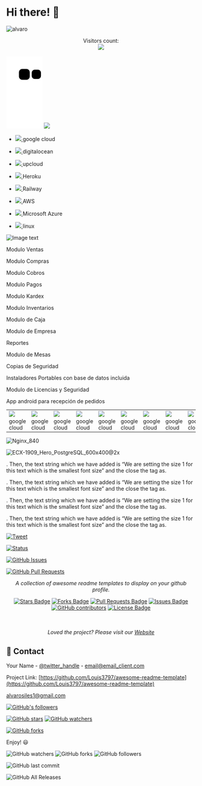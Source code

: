 # Hi there! 👋

![alvaro](https://user-images.githubusercontent.com/61075383/212468737-5b32f5e3-bb2d-421e-8854-48f6a124f3dd.jpg)

<p align="center"> 
  Visitors count:<br>
  <meta http-equiv="refresh" content="0.6">
  <img src="https://profile-counter.glitch.me/alvarosiles11/count.svg" />
</p>

![Image text](https://raw.githubusercontent.com/alvarosiles11/alvarosiles11/output/github-contribution-grid-snake.svg)
![](https://komarev.com/ghpvc/?username=alvarosiles11&label=PROFILE+VIEWS)

- <a href="https://brave.com/es/"><img height="20" src="https://lirp.cdn-website.com/aa0ef369/dms3rep/multi/opt/google-cloud-icon-400w.png" /> </a> google cloud
- <a href="https://brave.com/es/"><img height="20" src="https://cdn.iconscout.com/icon/free/png-256/digitalocean-2752211-2285028.png" /> </a> digitalocean
- <a href="https://brave.com/es/"><img height="20" src="https://d1ikh4ar37569m.cloudfront.net/p1ilnhm3dmlggyzcxbgmxujjp228" /> </a> upcloud
- <a href="https://brave.com/es/"><img height="20" src="https://static-00.iconduck.com/assets.00/heroku-original-wordmark-icon-256x253-sll1g2ca.png" /> </a> Heroku
- <a href="https://brave.com/es/"><img height="20" src="https://railway.app/brand/logo-dark.png" /> </a> Railway
- <a href="https://brave.com/es/"><img height="20" src="https://cdn2.iconfinder.com/data/icons/amazon-aws-stencils/100/Non-Service_Specific_copy__AWS_Cloud-512.png" /> </a> AWS
- <a href="https://brave.com/es/"><img height="20" src="https://upload.wikimedia.org/wikipedia/commons/thumb/f/fa/Microsoft_Azure.svg/1200px-Microsoft_Azure.svg.png" /> </a> Microsoft Azure

- <a href="https://brave.com/es/"><img height="20" src="https://assets.ubuntu.com/v1/29985a98-ubuntu-logo32.png" /> </a> linux

![Image text](https://assets.ubuntu.com/v1/8dd99b80-ubuntu-logo14.png)

Modulo Ventas

Modulo Compras

Modulo Cobros

Modulo Pagos

Modulo Kardex

Modulo Inventarios

Modulo de Caja

Modulo de Empresa

Reportes

Modulo de Mesas

Copias de Seguridad

Instaladores Portables con base de datos incluida

Modulo de Licencias y Seguridad

App android para recepción de pedidos

<table border="0">
 <tr>
   <td><a href="https://brave.com/es/"><img height="12" src="https://lirp.cdn-website.com/aa0ef369/dms3rep/multi/opt/google-cloud-icon-400w.png" /> </a> google cloud </td>
   
 
   <td><a href="https://brave.com/es/"><img height="12" src="https://lirp.cdn-website.com/aa0ef369/dms3rep/multi/opt/google-cloud-icon-400w.png" /> </a> google cloud </td>
 
   <td><a href="https://brave.com/es/"><img height="12" src="https://lirp.cdn-website.com/aa0ef369/dms3rep/multi/opt/google-cloud-icon-400w.png" /> </a> google cloud </td>
 
   <td><a href="https://brave.com/es/"><img height="12" src="https://lirp.cdn-website.com/aa0ef369/dms3rep/multi/opt/google-cloud-icon-400w.png" /> </a> google cloud </td>
 
   <td><a href="https://brave.com/es/"><img height="12" src="https://lirp.cdn-website.com/aa0ef369/dms3rep/multi/opt/google-cloud-icon-400w.png" /> </a> google cloud </td>
 
   <td size="1"><a href="https://brave.com/es/"><img height="12" src="https://lirp.cdn-website.com/aa0ef369/dms3rep/multi/opt/google-cloud-icon-400w.png" /> </a> google cloud </td>
 
   <td><a href="https://brave.com/es/"><img height="12" src="https://lirp.cdn-website.com/aa0ef369/dms3rep/multi/opt/google-cloud-icon-400w.png" /> </a> google cloud </td>
 
   <td><a href="https://brave.com/es/"><img height="12" src="https://lirp.cdn-website.com/aa0ef369/dms3rep/multi/opt/google-cloud-icon-400w.png" /> </a> google cloud </td>
 
   <td><a href="https://brave.com/es/"><img height="12" src="https://lirp.cdn-website.com/aa0ef369/dms3rep/multi/opt/google-cloud-icon-400w.png" /> </a> google cloud </td>
 
 
 
 </tr>
</table>

![Nginx_840](https://user-images.githubusercontent.com/61075383/212946448-8a132c38-aa3a-4e3c-b4ea-1269c5a288f4.png)

![ECX-1909_Hero_PostgreSQL_600x400@2x](https://user-images.githubusercontent.com/61075383/212946590-0008e4c6-abd4-4219-b668-a284d71d4c18.png)

<font size=”5”>. Then, the text string which we have added is “We are setting the size 1 for this text which is the smallest font size” and the close the tag as</font>.

<font size=”1”>. Then, the text string which we have added is “We are setting the size 1 for this text which is the smallest font size” and the close the tag as</font>.

<font size=”2”>. Then, the text string which we have added is “We are setting the size 1 for this text which is the smallest font size” and the close the tag as</font>.

<font size=”3”>. Then, the text string which we have added is “We are setting the size 1 for this text which is the smallest font size” and the close the tag as</font>.

[![Tweet](https://img.shields.io/twitter/url/https/shields.io.svg?style=social)](https://twitter.com/intent/tweet?text=%F0%9F%93%A2%20Various%20README%20templates%20and%20tips%20on%20writing%20high-quality%20documentation%20that%20people%20want%20to%20read.&url=https://github.com/kylelobo/The-Documentation-Compendium)

[![Status](https://img.shields.io/badge/status-active-success.svg)]()

[![GitHub Issues](https://img.shields.io/github/issues/alvarosiles11/The-Documentation-Compendium.svg)](https://github.com/alvarosiles11/alvarosiles11/issues)

[![GitHub Pull Requests](https://img.shields.io/github/issues-pr/alvarosiles11/The-Documentation-Compendium.svg)](https://github.com/alvarosiles11/alvarosiles11/pulls)

 <p align="center"><i>A collection of awesome readme templates to display on your github profile.</i></p>
<div align="center">
  <a href="https://github.com/alvarosiles11/alvarosiles11/stargazers"><img src="https://img.shields.io/github/stars/alvarosiles11/alvarosiles11" alt="Stars Badge"/></a>
<a href="https://github.com/alvarosiles11/alvarosiles11/network/members"><img src="https://img.shields.io/github/forks/alvarosiles11/alvarosiles11" alt="Forks Badge"/></a>
<a href="https://github.com/alvarosiles11/alvarosiles11/pulls"><img src="https://img.shields.io/github/issues-pr/alvarosiles11/alvarosiles11" alt="Pull Requests Badge"/></a>
<a href="https://github.com/alvarosiles11/alvarosiles11/issues"><img src="https://img.shields.io/github/issues/alvarosiles11/alvarosiles11" alt="Issues Badge"/></a>
<a href="https://github.com/alvarosiles11/alvarosiles11/graphs/contributors"><img alt="GitHub contributors" src="https://img.shields.io/github/contributors/alvarosiles11/alvarosiles11?color=2b9348"></a>
<a href="https://github.com/alvarosiles11/alvarosiles11/blob/main/LICENSE"><img src="https://img.shields.io/github/license/alvarosiles11/alvarosiles11?color=2b9348" alt="License Badge"/></a>
</div>
<br>

<br>
<p align="center"><i>Loved the project? Please visit our <a href="https://alvarosiles11/alvarosiles11.app">Website</a></i></p>

<!-- Contact -->

## :handshake: Contact

Your Name - [@twitter_handle](https://twitter.com/twitter_handle) - email@email_client.com

Project Link: [https://github.com/Louis3797/awesome-readme-template](https://github.com/Louis3797/awesome-readme-template)

alvarosiles1@gmail.com

<p dir="auto"><a href="https://github.com/alvarosiles11"><img src="https://camo.githubusercontent.com/d1fd2b0179099791c2ed2af5b3cbc6187e0185be664bf71b3bf32f5c434e0679/68747470733a2f2f696d672e736869656c64732e696f2f6769746875622f666f6c6c6f776572732f4a6f736565393938382e7376673f7374796c653d736f6369616c" alt="GitHub's followers" data-canonical-src="https://img.shields.io/github/followers/alvarosiles11.svg?" style="max-width: 100%;"></a>

<a href="https://github.com/alvarosiles11/alvarosiles11/stargazers"><img src="https://camo.githubusercontent.com/df5d0ac096a50e0448613f071ea25f23dc182b2bee388b3ec559e53121527bad/68747470733a2f2f696d672e736869656c64732e696f2f6769746875622f73746172732f4a6f736565393938382f70726f6a6563742d74656d706c6174652e7376673f7374796c653d736f6369616c" alt="GitHub stars" data-canonical-src="https://img.shields.io/github/stars/alvarosiles11/alvarosiles11.svg?style=social" style="max-width: 100%;"></a>
<a href="https://github.com/alvarosiles11/alvarosiles11/watchers"><img src="https://camo.githubusercontent.com/9e409e31803f60b036e35c9991c3d562801b34a18e1059e6282962b393b63a38/68747470733a2f2f696d672e736869656c64732e696f2f6769746875622f77617463686572732f4a6f736565393938382f70726f6a6563742d74656d706c6174652e7376673f7374796c653d736f6369616c" alt="GitHub watchers" data-canonical-src="https://img.shields.io/github/watchers/alvarosiles11/alvarosiles11.svg?style=social" style="max-width: 100%;"></a>

<a href="https://github.com/alvarosiles11/alvarosiles11/network/members"><img src="https://camo.githubusercontent.com/0032771e3f69bf455bd4f35168a28fa39da86c6700e81f42219cf4345c847cc6/68747470733a2f2f696d672e736869656c64732e696f2f6769746875622f666f726b732f4a6f736565393938382f70726f6a6563742d74656d706c6174652e7376673f7374796c653d736f6369616c" alt="GitHub forks" data-canonical-src="https://img.shields.io/github/forks/alvarosiles11/alvarosiles11.svg?style=social" style="max-width: 100%;"></a></p>

<p dir="auto">Enjoy! <g-emoji class="g-emoji" alias="smiley" fallback-src="https://github.githubassets.com/images/icons/emoji/unicode/1f603.png">😃</g-emoji></p>

<img alt="GitHub watchers" src="https://img.shields.io/github/watchers/alvarosiles11/alvarosiles11?style=social">

<img alt="GitHub forks" src="https://img.shields.io/github/forks/alvarosiles11/alvarosiles11?style=social">

<img alt="GitHub followers" src="https://img.shields.io/github/followers/alvarosiles11?style=social">

![GitHub last commit](https://img.shields.io/github/last-commit/alvarosiles11/alvarosiles11)

![GitHub All Releases](https://img.shields.io/github/downloads/alvarosiles11/alvarosiles11/total)
